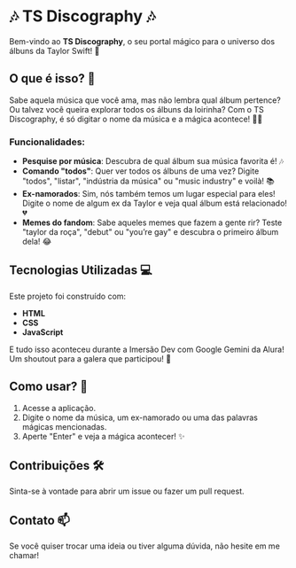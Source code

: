 # 🎶 TS Discography 🎶

Bem-vindo ao **TS Discography**, o seu portal mágico para o universo dos álbuns da Taylor Swift! 🌟

## O que é isso? 🤔

Sabe aquela música que você ama, mas não lembra qual álbum pertence? Ou talvez você queira explorar todos os álbuns da loirinha? Com o TS Discography, é só digitar o nome da música e a mágica acontece! 🎤✨

### Funcionalidades:

- **Pesquise por música**: Descubra de qual álbum sua música favorita é! 🎶
- **Comando "todos"**: Quer ver todos os álbuns de uma vez? Digite "todos", "listar", "indústria da música" ou "music industry" e voilà! 📚
- **Ex-namorados**: Sim, nós também temos um lugar especial para eles! Digite o nome de algum ex da Taylor e veja qual álbum está relacionado! 💔
- **Memes do fandom**: Sabe aqueles memes que fazem a gente rir? Teste "taylor da roça", "debut" ou "you’re gay" e descubra o primeiro álbum dela! 😂

## Tecnologias Utilizadas 💻

Este projeto foi construído com:
- **HTML**
- **CSS**
- **JavaScript**

E tudo isso aconteceu durante a Imersão Dev com Google Gemini da Alura! Um shoutout para a galera que participou! 🙌

## Como usar? 🚀

1. Acesse a aplicação.
2. Digite o nome da música, um ex-namorado ou uma das palavras mágicas mencionadas.
3. Aperte "Enter" e veja a mágica acontecer! ✨

## Contribuições 🛠️

Sinta-se à vontade para abrir um issue ou fazer um pull request.

## Contato 📫

Se você quiser trocar uma ideia ou tiver alguma dúvida, não hesite em me chamar!

